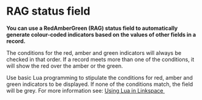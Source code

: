 

# RAG status field

**You can use a RedAmberGreen (RAG) status field to automatically generate colour-coded indicators based on the values of other fields in a record.**

The conditions for the red, amber and green indicators will always be checked in that order. If a record meets more than one of the conditions, it will show the red over the amber or the green.

Use basic Lua programming to stipulate the conditions for red, amber and green indicators to be displayed. If none of the conditions match, the field will be grey. For more information see:&nbsp;[Using Lua in Linkspace&nbsp;](/130-lua.md)